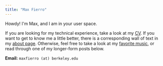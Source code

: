 ```yaml
---
title: "Max Fierro"
---
```



Howdy! I'm Max, and I am in your user space.

If you are looking for my technical experience, take a look at my [CV](/cv/). If you want to get to know me a little better, there is a corresponding wall of text in my [about page](/about/). Otherwise, feel free to take a look at my [favorite music](/music/), or read through one of my longer-form posts below.

**Email:** `maxfierro (at) berkeley.edu`
